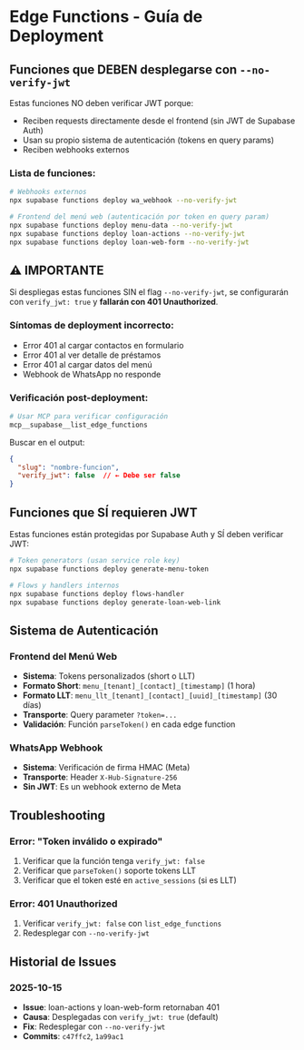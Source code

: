 # Edge Functions - Guía de Deployment

## Funciones que DEBEN desplegarse con `--no-verify-jwt`

Estas funciones NO deben verificar JWT porque:
- Reciben requests directamente desde el frontend (sin JWT de Supabase Auth)
- Usan su propio sistema de autenticación (tokens en query params)
- Reciben webhooks externos

### Lista de funciones:

```bash
# Webhooks externos
npx supabase functions deploy wa_webhook --no-verify-jwt

# Frontend del menú web (autenticación por token en query param)
npx supabase functions deploy menu-data --no-verify-jwt
npx supabase functions deploy loan-actions --no-verify-jwt
npx supabase functions deploy loan-web-form --no-verify-jwt
```

## ⚠️ IMPORTANTE

Si despliegas estas funciones SIN el flag `--no-verify-jwt`, se configurarán con `verify_jwt: true` y **fallarán con 401 Unauthorized**.

### Síntomas de deployment incorrecto:
- Error 401 al cargar contactos en formulario
- Error 401 al ver detalle de préstamos
- Error 401 al cargar datos del menú
- Webhook de WhatsApp no responde

### Verificación post-deployment:

```bash
# Usar MCP para verificar configuración
mcp__supabase__list_edge_functions
```

Buscar en el output:
```json
{
  "slug": "nombre-funcion",
  "verify_jwt": false  // ← Debe ser false
}
```

## Funciones que SÍ requieren JWT

Estas funciones están protegidas por Supabase Auth y SÍ deben verificar JWT:

```bash
# Token generators (usan service role key)
npx supabase functions deploy generate-menu-token

# Flows y handlers internos
npx supabase functions deploy flows-handler
npx supabase functions deploy generate-loan-web-link
```

## Sistema de Autenticación

### Frontend del Menú Web
- **Sistema**: Tokens personalizados (short o LLT)
- **Formato Short**: `menu_[tenant]_[contact]_[timestamp]` (1 hora)
- **Formato LLT**: `menu_llt_[tenant]_[contact]_[uuid]_[timestamp]` (30 días)
- **Transporte**: Query parameter `?token=...`
- **Validación**: Función `parseToken()` en cada edge function

### WhatsApp Webhook
- **Sistema**: Verificación de firma HMAC (Meta)
- **Transporte**: Header `X-Hub-Signature-256`
- **Sin JWT**: Es un webhook externo de Meta

## Troubleshooting

### Error: "Token inválido o expirado"
1. Verificar que la función tenga `verify_jwt: false`
2. Verificar que `parseToken()` soporte tokens LLT
3. Verificar que el token esté en `active_sessions` (si es LLT)

### Error: 401 Unauthorized
1. Verificar `verify_jwt: false` con `list_edge_functions`
2. Redesplegar con `--no-verify-jwt`

## Historial de Issues

### 2025-10-15
- **Issue**: loan-actions y loan-web-form retornaban 401
- **Causa**: Desplegadas con `verify_jwt: true` (default)
- **Fix**: Redesplegar con `--no-verify-jwt`
- **Commits**: `c47ffc2`, `1a99ac1`
